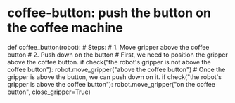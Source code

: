 # coffee-button: push the button on the coffee machine
def coffee_button(robot):
    # Steps:
    #  1. Move gripper above the coffee button
    #  2. Push down on the button
    # First, we need to position the gripper above the coffee button.
    if check("the robot's gripper is not above the coffee button"):
        robot.move_gripper("above the coffee button")
    # Once the gripper is above the button, we can push down on it.
    if check("the robot's gripper is above the coffee button"):
        robot.move_gripper("on the coffee button", close_gripper=True)
